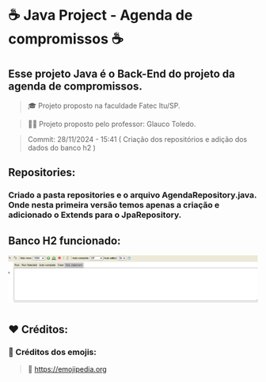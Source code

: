 # ☕ Java Project - Agenda de compromissos ☕

## Esse projeto Java é o Back-End do projeto da agenda de compromissos.

> 🎓 Projeto proposto na faculdade Fatec Itu/SP.

> 👨‍🏫 Projeto proposto pelo professor: Glauco Toledo.

> Commit: 28/11/2024 - 15:41 ( Criação dos repositórios e adição dos dados do banco h2 )

## Repositories:
### Criado a pasta repositories e o arquivo AgendaRepository.java. Onde nesta primeira versão temos apenas a criação e adicionado o Extends para o JpaRepository.

## Banco H2 funcionado:
![Banco h2](./assets/h2.png)

#

## ❤️ Créditos:

### 🎉 Créditos dos emojis:
> 🔗 https://emojipedia.org